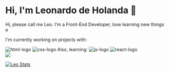 # Hi, I'm Leonardo de Holanda :wave:

<!--
**Leonardodeholanda/Leonardodeholanda** is a ✨ _special_ ✨ repository because its `README.md` (this file) appears on your GitHub profile.

Here are some ideas to get you started:

- 🔭 I’m currently working on ...
- 🌱 I’m currently learning ...
- 👯 I’m looking to collaborate on ...
- 🤔 I’m looking for help with ...
- 💬 Ask me about ...
- 📫 How to reach me: ...
- 😄 Pronouns: ...
- ⚡ Fun fact: ...
-->
Hi, please call me Leo. I'm a Front-End Developer, love learning new things e 
<p>I'm currently working on projects with:</p>
<img src="https://img.shields.io/badge/HTML5-E34F26?style=for-the-badge&logo=html5&logoColor=white" alt="html-logo"/>
<img src="https://img.shields.io/badge/CSS3-1572B6?style=for-the-badge&logo=css3&logoColor=white" alt="css-logo"/>
Also, learning:
<img src="https://img.shields.io/badge/JavaScript-F7DF1E?style=for-the-badge&logo=javascript&logoColor=black" alt="js-logo"/>
<img src="https://img.shields.io/badge/React-20232A?style=for-the-badge&logo=react&logoColor=61DAFB" alt="react-logo"/>
<br>
<a href="https://www.linkedin.com/in/leonardo-de-holanda-b7b155261/"><img src="https://img.shields.io/badge/LinkedIn-0077B5?style=for-the-badge&logo=linkedin&logoColor=white"/><a/>
  

[![Leo Stats](https://github-readme-stats.vercel.app/api?username=Leonardodeholanda)](https://github.com/anuraghazra/github-readme-stats)

